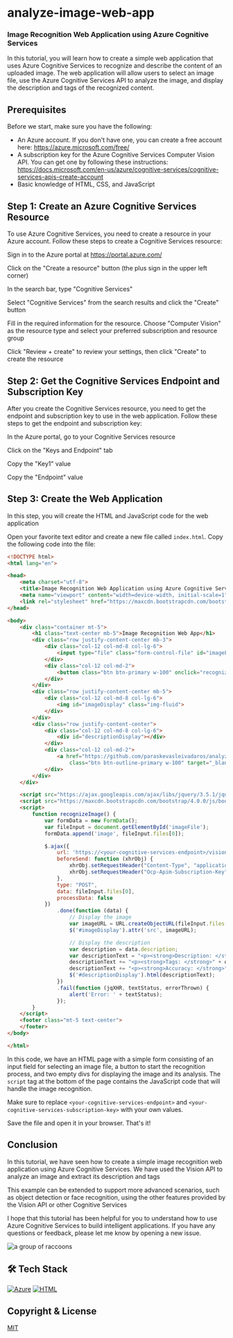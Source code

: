 # analyze-image-web-app
### Image Recognition Web Application using Azure Cognitive Services
In this tutorial, you will learn how to create a simple web application that uses Azure Cognitive Services to recognize and describe the content of an uploaded image. The web application will allow users to select an image file, use the Azure Cognitive Services API to analyze the image, and display the description and tags of the recognized content.

## Prerequisites
Before we start, make sure you have the following:
- An Azure account. If you don't have one, you can create a free account here: https://azure.microsoft.com/free/
- A subscription key for the Azure Cognitive Services Computer Vision API. You can get one by following these instructions: https://docs.microsoft.com/en-us/azure/cognitive-services/cognitive-services-apis-create-account
- Basic knowledge of HTML, CSS, and JavaScript

## Step 1: Create an Azure Cognitive Services Resource
To use Azure Cognitive Services, you need to create a resource in your Azure account. Follow these steps to create a Cognitive Services resource:

Sign in to the Azure portal at https://portal.azure.com/

Click on the "Create a resource" button (the plus sign in the upper left corner)

In the search bar, type "Cognitive Services"

Select "Cognitive Services" from the search results and click the "Create" button

Fill in the required information for the resource. Choose "Computer Vision" as the resource type and select your preferred subscription and resource group

Click "Review + create" to review your settings, then click "Create" to create the resource

## Step 2: Get the Cognitive Services Endpoint and Subscription Key
After you create the Cognitive Services resource, you need to get the endpoint and subscription key to use in the web application. Follow these steps to get the endpoint and subscription key:

In the Azure portal, go to your Cognitive Services resource

Click on the "Keys and Endpoint" tab

Copy the "Key1" value

Copy the "Endpoint" value

## Step 3: Create the Web Application
In this step, you will create the HTML and JavaScript code for the web application

Open your favorite text editor and create a new file called `index.html`. Copy the following code into the file:
```html
<!DOCTYPE html>
<html lang="en">

<head>
    <meta charset="utf-8">
    <title>Image Recognition Web Application using Azure Cognitive Services</title>
    <meta name="viewport" content="width=device-width, initial-scale=1">
    <link rel="stylesheet" href="https://maxcdn.bootstrapcdn.com/bootstrap/4.0.0/css/bootstrap.min.css">
</head>

<body>
    <div class="container mt-5">
        <h1 class="text-center mb-5">Image Recognition Web App</h1>
        <div class="row justify-content-center mb-3">
            <div class="col-12 col-md-8 col-lg-6">
                <input type="file" class="form-control-file" id="imageFile" accept="image/*">
            </div>
            <div class="col-12 col-md-2">
                <button class="btn btn-primary w-100" onclick="recognizeImage()">Recognize</button>
            </div>
        </div>
        <div class="row justify-content-center mb-5">
            <div class="col-12 col-md-8 col-lg-6">
                <img id="imageDisplay" class="img-fluid">
            </div>
        </div>
        <div class="row justify-content-center">
            <div class="col-12 col-md-8 col-lg-6">
                <div id="descriptionDisplay"></div>
            </div>
            <div class="col-12 col-md-2">
                <a href="https://github.com/paraskevasleivadaros/analyze-image-web-app"
                    class="btn btn-outline-primary w-100" target="_blank">Source code</a>
            </div>
        </div>
    </div>

    <script src="https://ajax.googleapis.com/ajax/libs/jquery/3.5.1/jquery.min.js"></script>
    <script src="https://maxcdn.bootstrapcdn.com/bootstrap/4.0.0/js/bootstrap.min.js"></script>
    <script>
        function recognizeImage() {
            var formData = new FormData();
            var fileInput = document.getElementById('imageFile');
            formData.append('image', fileInput.files[0]);

            $.ajax({
                url: 'https://<your-cognitive-services-endpoint>/vision/v3.2/analyze?visualFeatures=Description',
                beforeSend: function (xhrObj) {
                    xhrObj.setRequestHeader("Content-Type", "application/octet-stream");
                    xhrObj.setRequestHeader("Ocp-Apim-Subscription-Key", "<your-cognitive-services-subscription-key>");
                },
                type: "POST",
                data: fileInput.files[0],
                processData: false
            })
                .done(function (data) {
                    // Display the image
                    var imageURL = URL.createObjectURL(fileInput.files[0]);
                    $('#imageDisplay').attr('src', imageURL);

                    // Display the description
                    var description = data.description;
                    var descriptionText = "<p><strong>Description: </strong>" + description.captions[0].text + "</p>";
                    descriptionText += "<p><strong>Tags: </strong>" + description.tags.join(", ") + "</p>";
                    descriptionText += "<p><strong>Accuracy: </strong>" + (description.captions[0].confidence * 100).toFixed(2) + "%</p>";
                    $('#descriptionDisplay').html(descriptionText);
                })
                .fail(function (jqXHR, textStatus, errorThrown) {
                    alert('Error: ' + textStatus);
                });
        }
    </script>
    <footer class="mt-5 text-center">
    </footer>
</body>

</html>
```

In this code, we have an HTML page with a simple form consisting of an input field for selecting an image file, a button to start the recognition process, and two empty divs for displaying the image and its analysis. The `script` tag at the bottom of the page contains the JavaScript code that will handle the image recognition.

Make sure to replace `<your-cognitive-services-endpoint>` and `<your-cognitive-services-subscription-key>` with your own values.

Save the file and open it in your browser. That's it!

## Conclusion
In this tutorial, we have seen how to create a simple image recognition web application using Azure Cognitive Services. We have used the Vision API to analyze an image and extract its description and tags

This example can be extended to support more advanced scenarios, such as object detection or face recognition, using the other features provided by the Vision API or other Cognitive Services

I hope that this tutorial has been helpful for you to understand how to use Azure Cognitive Services to build intelligent applications. If you have any questions or feedback, please let me know by opening a new issue.

![a group of raccoons](https://user-images.githubusercontent.com/16403754/225921803-cd376bfb-58aa-48ca-8a37-eef337ae39f0.PNG)

## 🛠️ Tech Stack
[![Azure](https://skills.thijs.gg/icons?i=azure)](https://azure.microsoft.com/)
[![HTML](https://skills.thijs.gg/icons?i=html)](https://developer.mozilla.org/en-US/docs/Web/HTML)

## Copyright & License
[MIT](https://github.com/paraskevasleivadaros/analyze-image-web-app/blob/master/LICENSE)
